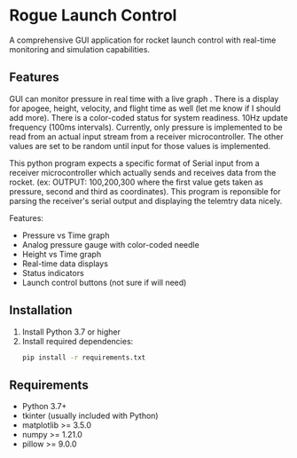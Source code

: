 # Rogue Launch Control

A comprehensive GUI application for rocket launch control with real-time monitoring and simulation capabilities.

## Features

GUI can monitor pressure in real time with a live graph . There is a display for apogee, height, velocity, and flight time as well (let me know if I should add more). There is a color-coded status for system readiness. 10Hz update frequency (100ms intervals). Currently, only pressure is implemented to be read from an actual input stream from a receiver microcontroller. The other values are set to be random until input for those values is implemented.

This python program expects a specific format of Serial input from a receiver microcontroller which actually sends and receives data from the rocket.
(ex: OUTPUT: 100,200,300 where the first value gets taken as pressure, second and third as coordinates). This program is reponsible for parsing the receiver's serial output and displaying the telemtry data nicely.

Features:
- Pressure vs Time graph
- Analog pressure gauge with color-coded needle
- Height vs Time graph
- Real-time data displays
- Status indicators
- Launch control buttons (not sure if will need)

## Installation

1. Install Python 3.7 or higher
2. Install required dependencies:
   ```bash
   pip install -r requirements.txt
   ```
## Requirements

- Python 3.7+
- tkinter (usually included with Python)
- matplotlib >= 3.5.0
- numpy >= 1.21.0
- pillow >= 9.0.0
